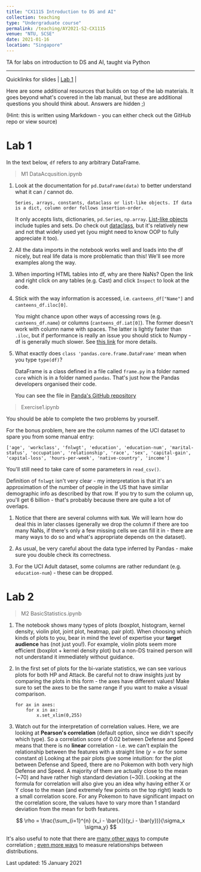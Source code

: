 ```yaml
---
title: "CX1115 Introduction to DS and AI"
collection: teaching
type: "Undergraduate course"
permalink: /teaching/AY2021-S2-CX1115
venue: "NTU, SCSE"
date: 2021-01-16
location: "Singapore"
---
```


TA for labs on introduction to DS and AI, taught via Python

---

Quicklinks for slides | [Lab 1](https://yihao001.github.io/teaching/CX1115/lab1/index.html) |

Here are some additional resources that builds on top of the lab materials. It goes beyond what's covered in the lab manual, but these are additional questions you should think about. Answers are hidden ;)

(Hint: this is written using Markdown - you can either check out the GitHub repo or view source)

Lab 1 
===

In the text below, `df` refers to any arbitrary DataFrame. 

> M1 DataAcqusition.ipynb

1. Look at the documentation for `pd.DataFrame(data)` to better understand what it can / cannot do. 

    `Series, arrays, constants, dataclass or list-like objects. If data is a dict, column order follows insertion-order.`

    It only accepts lists, dictionaries, `pd.Series`, `np.array`. [List-like objects](https://pandas.pydata.org/pandas-docs/stable/reference/api/pandas.api.types.is_list_like.html) include tuples and sets. Do check out [dataclass](https://stackoverflow.com/questions/47955263/what-are-data-classes-and-how-are-they-different-from-common-classes), but it's relatively new and not that widely used yet (you might need to know OOP to fully appreciate it too).

2. All the data imports in the notebook works well and loads into the df nicely, but real life data is more problematic than this! We'll see more examples along the way.

3. When importing HTML tables into df, why are there NaNs? Open the link and right click on any tables (e.g. Cast) and click `Inspect` to look at the code.
<!-- There's an empty <tr> in the first row ; first column is NaN because it contains images. If you want these images, you'll need to write your own web scraping script! -->

4. Stick with the way information is accessed, i.e. `canteens_df["Name"]` and `canteens_df.iloc[0]`.

    You might chance upon other ways of accessing rows (e.g. `canteens_df.name`) or columns (`canteens_df.iat[0]`). The former doesn't work with column name with spaces. The latter is lightly faster than `.iloc`, but if performance is really an issue you should stick to Numpy - df is generally much slower. See [this link](https://medium.com/dunder-data/minimally-sufficient-pandas-a8e67f2a2428) for more details.

5. What exactly does `class 'pandas.core.frame.DataFrame'` mean when you type `type(df)`?

    DataFrame is a class defined in a file called `frame.py` in a folder named `core` which is in a folder named `pandas`. That's just how the Pandas developers organised their code.

    You can see the file in [Panda's GitHub repository](https://github.com/pandas-dev/pandas/blob/master/pandas/core/frame.py)


> Exercise1.ipynb

You should be able to complete the two problems by yourself. 

For the bonus problem, here are the column names of the UCI dataset to spare you from some manual entry:

```
['age', 'workclass', 'fnlwgt', 'education', 'education-num', 'marital-status', 'occupation', 'relationship', 'race', 'sex', 'capital-gain', 'capital-loss', 'hours-per-week', 'native-country', 'income']
```

You'll still need to take care of some parameters in `read_csv()`.
<!-- Clue: index_col and header -->

Definition of `fnlwgt` isn't very clear - my interpretation is that it's an approximation of the number of people in the US that have similar demographic info as described by that row. If you try to sum the column up, you'll get 6 billion - that's probably because there are quite a lot of overlaps. 

1. Notice that there are several columns with `NaN`. We will learn how do deal this in later classes (generally we drop the column if there are too many NaNs, if there's only a few missing cells we can fill it in - there are many ways to do so and what's appropriate depends on the dataset).

2. As usual, be very careful about the data type inferred by Pandas - make sure you double check its correctness. 

3. For the UCI Adult dataset, some columns are rather redundant (e.g. `education-num`) - these can be dropped. 


Lab 2
===

> M2 BasicStatistics.ipynb

1. The notebook shows many types of plots (boxplot, histogram, kernel density, violin plot, joint plot, heatmap, pair plot). When choosing which kinds of plots to you, bear in mind the level of expertise your **target audience** has (not just you!). For example, violin plots seem more efficient (boxplot + kernel density plot) but a non-DS trained person will not understand it immediately without guidance. 

2. In the first set of plots for the bi-variate statistics, we can see various plots for both HP and Attack. Be careful not to draw insights just by comparing the plots in this form - the axes have different values! Make sure to set the axes to be the same range if you want to make a visual comparison. 

    ```
    for ax in axes:
        for x in ax:
            x.set_xlim(0,255)
    ```

3. Watch out for the interpretation of correlation values. Here, we are looking at **Pearson's correlation** (default option, since we didn't specify which type). So a correlation score of 0.02 between Defense and Speed means that there is no **linear** correlation - i.e. we can't explain the relationship between the features with a straight line ($y=ax$ for some constant $a$)
Looking at the pair plots give some intuition: for the plot between Defense and Speed, there are no Pokemon with both very high Defense and Speed. A majority of them are actually close to the mean (~70) and have rather high standard deviation (~30). Looking at the formula for correlation will also give you an idea why having either X or Y close to the mean (and extremely few points on the top right) leads to a small correlation score. For any Pokemon to have significant impact on the correlation score, the values have to vary more than 1 standard deviation from the mean for both features. 

$$ \rho = \frac{\sum_{i=1}^{n} (x_i - \bar{x})(y_i - \bar{y})}{\sigma_x \sigma_y} $$

It's also useful to note that there are [many other ways](https://en.wikipedia.org/wiki/Correlation_coefficient#Types) to compute correlation ; [even more ways](https://papers.ssrn.com/sol3/papers.cfm?abstract_id=3512994) to measure relationships between distributions. 


Last updated: 15 January 2021
